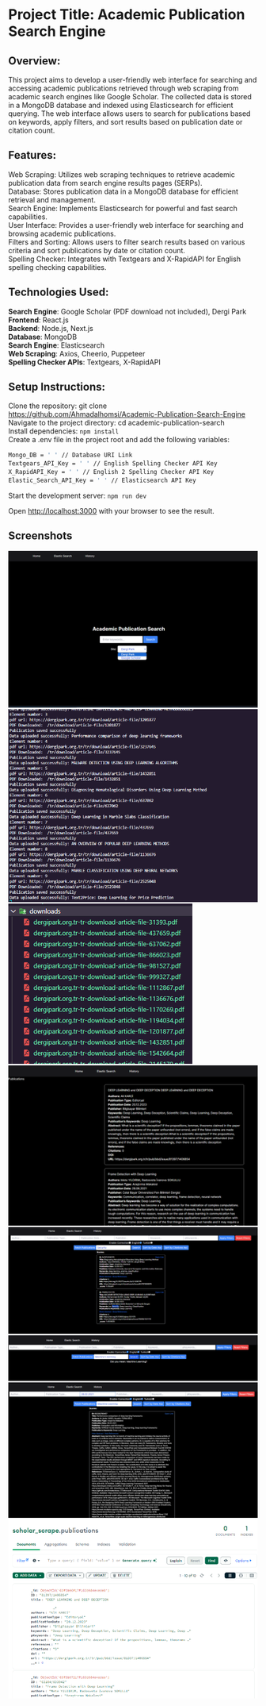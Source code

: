  Project Title: Academic Publication Search Engine
 ===============

## **Overview**:
This project aims to develop a user-friendly web interface for searching and accessing academic publications retrieved through web scraping from academic search engines like Google Scholar. The collected data is stored in a MongoDB database and indexed using Elasticsearch for efficient querying. The web interface allows users to search for publications based on keywords, apply filters, and sort results based on publication date or citation count.


## Features:
Web Scraping: Utilizes web scraping techniques to retrieve academic publication data from search engine results pages (SERPs).  
Database: Stores publication data in a MongoDB database for efficient retrieval and management.  
Search Engine: Implements Elasticsearch for powerful and fast search capabilities.  
User Interface: Provides a user-friendly web interface for searching and browsing academic publications.  
Filters and Sorting: Allows users to filter search results based on various criteria and sort publications by date or citation count.  
Spelling Checker: Integrates with Textgears and X-RapidAPI for English spelling checking capabilities.  


## Technologies Used:
**Search Engine**: Google Scholar (PDF download not included), Dergi Park  
**Frontend**: React.js  
**Backend**: Node.js, Next.js  
**Database**: MongoDB  
**Search Engine**: Elasticsearch  
**Web Scraping**: Axios, Cheerio, Puppeteer  
**Spelling Checker APIs**: Textgears, X-RapidAPI  

## Setup Instructions:
Clone the repository: git clone https://github.com/Ahmadalhomsi/Academic-Publication-Search-Engine  
Navigate to the project directory: cd academic-publication-search  
Install dependencies: ``npm install``  
Create a .env file in the project root and add the following variables:  

```bash
Mongo_DB = ' ' // Database URI Link
Textgears_API_Key = ' ' // English Spelling Checker API Key
X_RapidAPI_Key = ' ' // English 2 Spelling Checker API Key
Elastic_Search_API_Key = ' ' // Elasticsearch API Key
```

Start the development server: `npm run dev`

Open [http://localhost:3000](http://localhost:3000) with your browser to see the result.

## Screenshots
![](<https://github.com/Ahmadalhomsi/Academic-Publication-Search-Engine/blob/Academic-Publication-Search-Engine/public/1.png>)
![](<https://github.com/Ahmadalhomsi/Academic-Publication-Search-Engine/blob/Academic-Publication-Search-Engine/public/2.png>)
![](<https://github.com/Ahmadalhomsi/Academic-Publication-Search-Engine/blob/Academic-Publication-Search-Engine/public/3.png>)
![](<https://github.com/Ahmadalhomsi/Academic-Publication-Search-Engine/blob/Academic-Publication-Search-Engine/public/4.png>)
![](<https://github.com/Ahmadalhomsi/Academic-Publication-Search-Engine/blob/Academic-Publication-Search-Engine/public/5.png>)
![](<https://github.com/Ahmadalhomsi/Academic-Publication-Search-Engine/blob/Academic-Publication-Search-Engine/public/6.png>)
![](<https://github.com/Ahmadalhomsi/Academic-Publication-Search-Engine/blob/Academic-Publication-Search-Engine/public/7.png>)
![](<https://github.com/Ahmadalhomsi/Academic-Publication-Search-Engine/blob/Academic-Publication-Search-Engine/public/8.png>)
